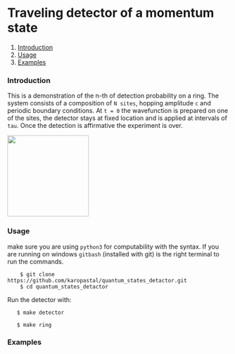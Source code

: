 # Traveling detector of a momentum state
1. [Introduction](#intro)
2. [Usage](#usage)
3. [Examples](#examples)

<a name="desc"></a>
### Introduction
 
This is a demonstration of the n-th of detection probability on a ring.
The system consists of a composition of `N sites`, hopping amplitude `c` and periodic boundary conditions.
At `t = 0`  the wavefunction is prepared on one of the sites, the detector stays at fixed location and 
is applied at intervals of `tau`.  Once the detection is affirmative the experiment is over.

<img src="https://media.giphy.com/media/PZ4y3x4F6y7de/giphy.gif" width="185" height="185" />


<a name="desc"></a>
### Usage

make sure you are using `python3` for computability with the syntax. If you are running
on windows `gitbash` (installed with git) is the right terminal to run the commands.
 
```shell script
    $ git clone https://github.com/karopastal/quantum_states_detactor.git
    $ cd quantum_states_detactor
```

Run the detector with:

```shell script
   $ make detector 
``` 

```shell script
   $ make ring 
``` 

<a name="examples"></a>
### Examples



